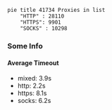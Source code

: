 
```mermaid
pie title 41734 Proxies in list
    "HTTP" : 28110
    "HTTPS": 9901
    "SOCKS" : 10298
```

### Some Info
#### Average Timeout

- mixed: 3.9s
- http: 2.2s
- https: 8.1s
- socks: 6.2s